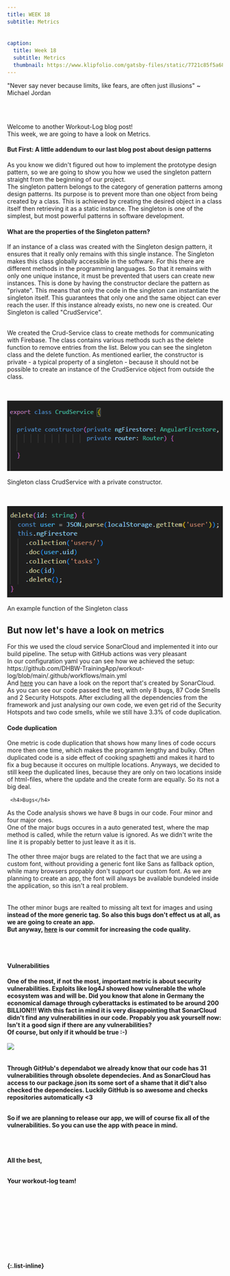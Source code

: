 ```yaml
---
title: WEEK 18
subtitle: Metrics


caption:
  title: Week 18
  subtitle: Metrics
  thumbnail: https://www.klipfolio.com/gatsby-files/static/7721c85f5a680451ac9bdb2b2c849101/554d7/metrics.jpg
---
```


<div align="left">
  <p>"Never say never because limits, like fears, are often just illusions" ~ Michael Jordan</p><br><br>
  
  Welcome to another Workout-Log blog post! <br>
  This week, we are going to have a look on Metrics.
  

  
  <h4>But First: A little addendum to our last blog post about design patterns</h4>
  As you know we didn't figured out how to implement the prototype design pattern, so we are going to show you how we used the singleton pattern straight from the beginning of our project. <br>
  The singleton pattern belongs to the category of generation patterns among design patterns. Its purpose is to prevent more than one object from 
  being created by a class. This is achieved by creating the desired object in a class itself then retrieving it as a static instance. The 
  singleton is one of the simplest, but most powerful patterns in software development. <br>
  
  <h4>What are the properties of the Singleton pattern?</h4>

  If an instance of a class was created with the Singleton design pattern, it ensures that it really only remains with this single instance. The 
  Singleton makes this class globally accessible in the software. For this there are different methods in the programming languages. So that it 
  remains with only one unique instance, it must be prevented that users can create new instances. This is done by having the constructor declare 
  the pattern as "private". This means that only the code in the singleton can instantiate the singleton itself. This guarantees that only one and 
  the same object can ever reach the user. If this instance already exists, no new one is created. Our Singleton is called "CrudService". <br> <br>
  
  We created the Crud-Service class to create methods for communicating with Firebase. The class contains various methods such as the delete function to 
  remove entries from the list. Below you can see the singleton class and the delete function. As mentioned earlier, the constructor is private - a 
  typical property of a singleton - because it should not be possible to create an instance of the CrudService object from outside the class.<br><br><br>

  
  <img src="./bilder/singleton.png" />
  <p>Singleton class CrudService with a private constructor.</p> <br><br>
  
  <img src="./bilder/deleteFnc_Firebase.png" />
  <p>An example function of the Singleton class</p>
  
  
  <h2>But now let's have a look on metrics</h2>
  For this we used the cloud service SonarCloud and implemented it into our build pipeline. The setup with GitHub actions was very pleasant<br> 
  In our configuration yaml you can see how we achieved the setup:  https://github.com/DHBW-TrainingApp/workout-log/blob/main/.github/workflows/main.yml
  <br>
  And <a href="https://sonarcloud.io/project/overview?id=DHBW-TrainingApp_workout-log">here</a> you can have a look on the report that's created by SonarCloud. As you can see our code passed the test, with only 8 bugs, 87 Code Smells and 2 Security Hotspots. After excluding all the dependencies from the framework and just analysing our own code, we even get rid of the Security Hotspots and two code smells, while we still have 3.3% of code duplication.   
  
   <h4>Code duplication</h4>
  One metric is code duplication that shows how many lines of code occurs more then one time, which makes the programm lengthy and bulky. Often duplicated code is a side effect of cooking spaghetti and makes it hard to fix a bug because it occures on multiple locations. Anyways, we decided to still keep the duplicated lines, because they are only on two locations inside of html-files, where the update and the create form are equally. So its not a big deal. 
  
     <h4>Bugs</h4>
  As the Code analysis shows we have 8 bugs in our code. Four minor and four major ones. <br>
 One of the  major bugs occures in a auto generated test, where the map method is called, while the return value is ignored. As we didn't write the line it is propably better to just leave it as it is.
  <br><br>
  The other three major bugs are related to the fact that we are using a custom font, without providing a generic font like Sans as fallback option, while many browsers propably don't support our custom font. As we are planning to create an app, the font will always be available bundeled inside the application, so this isn't a real problem.  
    <br><br>
  The other minor bugs are realted to missing alt text for images and using <b> instead of the more generic <strong> tag. So also this bugs don't effect us at all, as we are going to create an app.
  <br>
  But anyway, <a href="https://github.com/DHBW-TrainingApp/workout-log/commit/1678215b702c48bedf65886cdfa8ec90821e2b13">here</a> is our commit for increasing the code quality.  
  
  <br><br>
    <h4>Vulnerabilities</h4>
  One of the most, if not the most, important metric is about security vulnerabilities. Exploits like log4J showed how vulnerable the whole ecosystem was and will be. Did you know that alone in Germany the economical damage through cyberattacks is estimated to be around 200 BILLION!!!
  With this fact in mind it is very disappointing that SonarCloud didn't find any vulnerabilities in our code. Propably you ask yourself now: Isn't it a good sign if there are any vulnerabilities? <br> Of course, but only if it whould be true :-) <br> <br>
    <img src="https://hungarytoday.hu/wp-content/uploads/2018/02/18ps27.jpg"/>
  <br> <br>
  
  Through GitHub's dependabot we already know that our code has 31 vulnerabilities through obsolete dependecies. And as SonarCloud has access to our package.json its some sort of a shame that it did't also checked the dependecies. Luckily GitHub is so awesome and checks repositories automatically <3

<br> 
  So if we are planning to release our app, we will of course fix all of the vulnerabilities. So you can use the app with peace in mind.
  
  <br><br><br>
  All the best,<br><br>

  Your workout-log team!<br><br><br><br><br>

</div>

 <script src="https://utteranc.es/client.js"
          repo="DHBW-TrainingApp/Blog"
          issue-term="pathname"
          label="Blog Comment"
          theme="github-light"
          crossorigin="anonymous"
          async>
  </script>
  
  <br>  <br>  <br>  <br>  <br>
  

{:.list-inline}
